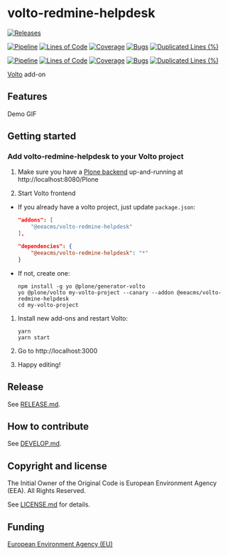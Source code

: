# volto-redmine-helpdesk

[![Releases](https://img.shields.io/github/v/release/eea/volto-redmine-helpdesk)](https://github.com/eea/volto-redmine-helpdesk/releases)

[![Pipeline](https://ci.eionet.europa.eu/buildStatus/icon?job=volto-addons%2Fvolto-redmine-helpdesk%2Fmaster&subject=master)](https://ci.eionet.europa.eu/view/Github/job/volto-addons/job/volto-redmine-helpdesk/job/master/display/redirect)
[![Lines of Code](https://sonarqube.eea.europa.eu/api/project_badges/measure?project=volto-redmine-helpdesk-master&metric=ncloc)](https://sonarqube.eea.europa.eu/dashboard?id=volto-redmine-helpdesk-master)
[![Coverage](https://sonarqube.eea.europa.eu/api/project_badges/measure?project=volto-redmine-helpdesk-master&metric=coverage)](https://sonarqube.eea.europa.eu/dashboard?id=volto-redmine-helpdesk-master)
[![Bugs](https://sonarqube.eea.europa.eu/api/project_badges/measure?project=volto-redmine-helpdesk-master&metric=bugs)](https://sonarqube.eea.europa.eu/dashboard?id=volto-redmine-helpdesk-master)
[![Duplicated Lines (%)](https://sonarqube.eea.europa.eu/api/project_badges/measure?project=volto-redmine-helpdesk-master&metric=duplicated_lines_density)](https://sonarqube.eea.europa.eu/dashboard?id=volto-redmine-helpdesk-master)

[![Pipeline](https://ci.eionet.europa.eu/buildStatus/icon?job=volto-addons%2Fvolto-redmine-helpdesk%2Fdevelop&subject=develop)](https://ci.eionet.europa.eu/view/Github/job/volto-addons/job/volto-redmine-helpdesk/job/develop/display/redirect)
[![Lines of Code](https://sonarqube.eea.europa.eu/api/project_badges/measure?project=volto-redmine-helpdesk-develop&metric=ncloc)](https://sonarqube.eea.europa.eu/dashboard?id=volto-redmine-helpdesk-develop)
[![Coverage](https://sonarqube.eea.europa.eu/api/project_badges/measure?project=volto-redmine-helpdesk-develop&metric=coverage)](https://sonarqube.eea.europa.eu/dashboard?id=volto-redmine-helpdesk-develop)
[![Bugs](https://sonarqube.eea.europa.eu/api/project_badges/measure?project=volto-redmine-helpdesk-develop&metric=bugs)](https://sonarqube.eea.europa.eu/dashboard?id=volto-redmine-helpdesk-develop)
[![Duplicated Lines (%)](https://sonarqube.eea.europa.eu/api/project_badges/measure?project=volto-redmine-helpdesk-develop&metric=duplicated_lines_density)](https://sonarqube.eea.europa.eu/dashboard?id=volto-redmine-helpdesk-develop)


[Volto](https://github.com/plone/volto) add-on

## Features

Demo GIF

## Getting started

### Add volto-redmine-helpdesk to your Volto project

1. Make sure you have a [Plone backend](https://plone.org/download) up-and-running at http://localhost:8080/Plone

1. Start Volto frontend

* If you already have a volto project, just update `package.json`:

   ```JSON
   "addons": [
       "@eeacms/volto-redmine-helpdesk"
   ],

   "dependencies": {
       "@eeacms/volto-redmine-helpdesk": "*"
   }
   ```

* If not, create one:

   ```
   npm install -g yo @plone/generator-volto
   yo @plone/volto my-volto-project --canary --addon @eeacms/volto-redmine-helpdesk
   cd my-volto-project
   ```

1. Install new add-ons and restart Volto:

   ```
   yarn
   yarn start
   ```

1. Go to http://localhost:3000

1. Happy editing!

## Release

See [RELEASE.md](https://github.com/eea/volto-redmine-helpdesk/blob/master/RELEASE.md).

## How to contribute

See [DEVELOP.md](https://github.com/eea/volto-redmine-helpdesk/blob/master/DEVELOP.md).

## Copyright and license

The Initial Owner of the Original Code is European Environment Agency (EEA).
All Rights Reserved.

See [LICENSE.md](https://github.com/eea/volto-redmine-helpdesk/blob/master/LICENSE.md) for details.

## Funding

[European Environment Agency (EU)](http://eea.europa.eu)

